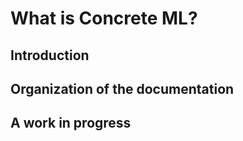 # What is **Concrete ML**?

## Introduction

## Organization of the documentation

## A work in progress

